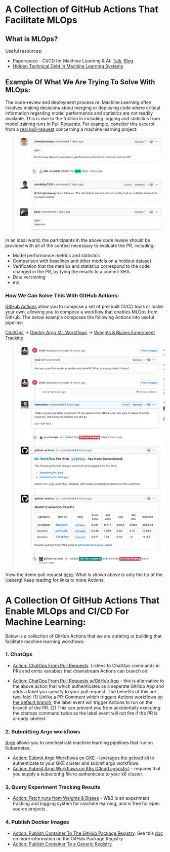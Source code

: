 # A Collection of GitHub Actions That Facilitate MLOps

## What is MLOps?  

Useful resources:

- Paperspace - CI/CD for Machine Learning & AI: [Talk](https://databricks.com/session/ci-cd-for-machine-learning), [Blog](https://blog.paperspace.com/ci-cd-for-machine-learning-ai/)
- [Hidden Technical Debt in Machine Learning Systems](https://papers.nips.cc/paper/5656-hidden-technical-debt-in-machine-learning-systems.pdf)


## Example Of What We Are Trying To Solve With MLOps:

The code-review and deployment process re: Machine Learning often involves making decisions about merging or deploying code where critical information regarding model performance and statistics are not readily available.  This is due to the friction in including logging and statistics from model training runs in Pull Requests.  For example, consider this excerpt from a [real pull-request](https://github.com/kubeflow/code-intelligence/pull/54) concerning a machine learning project:

>![](images/pr.png)

In an ideal world, the participants in the above code review should be provided with all of the context necessary to evaluate the PR, including:

- Model performance metrics and statistics
- Comparison with baselines and other models on a holdout dataset
- Verification that the metrics and statistics correspond to the code changed in the PR, by tying the results to a commit SHA.
- Data versioning
- etc.

### How We Can Solve This With GitHub Actions:

[GitHub Actions](https://github.com/features/actions) allow you to compose a set of pre-built CI/CD tools or make your own, allowing you to compose a workflow that enables MLOps from GitHub.  The below example composes the following Actions into useful pipeline:

 [ChatOps](https://github.com/marketplace/actions/chatops-via-pr-labels) &rightarrow; [Deploy Argo ML Workflows](https://github.com/machine-learning-apps/gke-argo) &rightarrow;  [Weights & Biases Experiment Tracking](https://github.com/machine-learning-apps/wandb-action):

>![](images/mlops.png)

View the demo pull request [here](https://github.com/machine-learning-apps/actions-ml-cicd/pull/23).  What is shown above is only the tip of the iceberg!  Keep reading for links to more Actions. 

# A Collection Of GitHub Actions That Enable MLOps and CI/CD For Machine Learning:

Below is a collection of GitHub Actions that we are curating or building that facilitate machine learning workflows:

### 1. ChatOps
   - [Action: ChatOps From Pull Requests](https://github.com/marketplace/actions/chatops-for-actions): Listens to ChatOps commands in PRs and emits variables that downstream Actions can branch on.

   - [Action: ChatOps From Pull Requests w/GitHub App](https://github.com/marketplace/actions/chatops-via-pr-labels) - this is alternative to the above action that which authenticates as a seperate GitHub App and adds a label you specify to your pull request.  The benefits of this are two-fold:  (1) Unlike a PR-Comment which triggers Actions workflows [on the default branch](https://help.github.com/en/articles/events-that-trigger-workflows#issue-comment-event-issue_comment), the label event will trigger Actions to run on the branch of the PR.  (2) This can prevent you from accidentally executing the chatops command twice as the label event will not fire if the PR is already labeled. 

### 2. Submitting Argo workflows
[Argo](https://argoproj.github.io/) allows you to orechestrate machine learning pipelines that run on Kubernetes.

  - [Action: Submit Argo Workflows on GKE](https://github.com/marketplace/actions/submit-argo-workflows-to-gke) - leverages the gcloud cli to authenticate to your GKE cluster and submit argo workflows.
  - [Action: Submit Argo Workflows on K8s (Cloud agnostic)](https://github.com/marketplace/actions/submit-argo-workflows-from-github) - requires that you supply a kubeconfig file to authenticate to your k8 cluster.

### 3. Query Experiment Tracking Results
  - [Action: Fetch runs from Weights & Biases](https://github.com/marketplace/actions/get-runs-from-weights-biases) - W&B is an experiment tracking and logging system for machine learning, and is free for open source projects.

### 4. Publish Docker Images
  - [Action: Publish Container To The GitHub Package Registry](https://github.com/marketplace/actions/publish-docker-images-to-gpr).  See this [doc](https://github.com/features/package-registry) on more information on the GitHub Package Registry
  - [Action: Publish Container To a Generic Registry](https://github.com/marketplace/actions/publish-docker)

